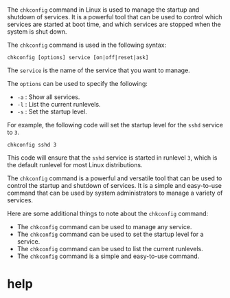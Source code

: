 # 

The `chkconfig` command in Linux is used to manage the startup and shutdown of services. It is a powerful tool that can be used to control which services are started at boot time, and which services are stopped when the system is shut down.

The `chkconfig` command is used in the following syntax:

```
chkconfig [options] service [on|off|reset|ask]
```

The `service` is the name of the service that you want to manage.

The `options` can be used to specify the following:

* `-a` : Show all services.
* `-l` : List the current runlevels.
* `-s` : Set the startup level.

For example, the following code will set the startup level for the `sshd` service to `3`.

```
chkconfig sshd 3
```

This code will ensure that the `sshd` service is started in runlevel `3`, which is the default runlevel for most Linux distributions.

The `chkconfig` command is a powerful and versatile tool that can be used to control the startup and shutdown of services. It is a simple and easy-to-use command that can be used by system administrators to manage a variety of services.

Here are some additional things to note about the `chkconfig` command:

* The `chkconfig` command can be used to manage any service.
* The `chkconfig` command can be used to set the startup level for a service.
* The `chkconfig` command can be used to list the current runlevels.
* The `chkconfig` command is a simple and easy-to-use command.




# help 

```

```
